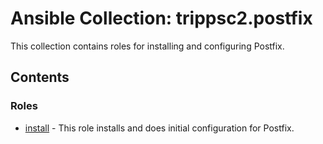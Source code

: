 # Ansible Collection: trippsc2.postfix

This collection contains roles for installing and configuring Postfix.

## Contents

### Roles

- [install](roles/install/README.md) - This role installs and does initial configuration for Postfix.
